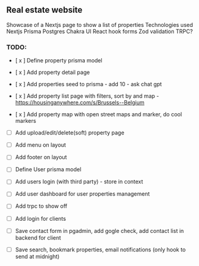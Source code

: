 ## Real estate website
Showcase of a Nextjs page to show a list of properties
Technologies used
Nextjs
Prisma
Postgres
Chakra UI
React hook forms
Zod validation
TRPC?

### TODO:
- [ x ] Define property prisma model
- [ x ] Add property detail page
- [ x ] Add properties seed to prisma - add 10 - ask chat gpt
- [ x ] Add property list page with filters, sort by and map - https://housinganywhere.com/s/Brussels--Belgium

- [ x ] Add property map with open street maps and marker, do cool markers
- [ ] Add upload/edit/delete(soft) property page
- [ ] Add menu on layout
- [ ] Add footer on layout
- [ ] Define User prisma model
- [ ] Add users login (with third party) - store in context
- [ ] Add user dashboard for user properties management
- [ ] Add trpc to show off
- [ ] Add login for clients
- [ ] Save contact form in pgadmin, add gogle check, add contact list in backend for client
- [ ] Save search, bookmark properties, email notifications (only hook to send at midnight)

